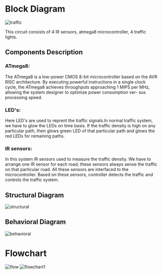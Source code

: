 # Block Diagram
![traffic](https://user-images.githubusercontent.com/47153476/157234890-8da64e71-f0a3-48b2-9089-54ad521b2016.PNG)


This circuit consists of 4 IR sensors, atmega8 microcontroller, 4 traffic lights.

## Components Description

### ATmega8:
The ATmega8 is a low-power CMOS 8-bit microcontroller based on the AVR RISC architecture. By executing powerful instructions in a single clock cycle, the ATmega8 achieves throughputs approaching 1 MIPS per MHz, allowing the system designer to optimize power consumption ver- sus processing speed.

### LED's:
Here LED's are used to reprent the traffic signals.In normal traffic system, we have to glow the LEDs on time basis. If the traffic density is high on any particular path, then glows green LED of that particular path and glows the red LEDs for remaining paths.


### IR sensors:
In this system IR sensors used to measure the traffic density. We have to arrange one IR sensor for each road; these sensors always sense the traffic on that particular road. All these sensors are interfaced to the microcontroller. Based on these sensors, controller detects the traffic and controls the traffic system.

## Structural Diagram
![structural](https://user-images.githubusercontent.com/47153476/157234909-8ac75052-ee4d-4ee1-b91a-920f1d396a79.PNG)

## Behavioral Diagram
![behavioral](https://user-images.githubusercontent.com/47153476/157234922-fd603c16-8cc7-4450-a3ef-1877a566a259.PNG)

# Flowchart
![flow](https://user-images.githubusercontent.com/47153476/157204899-272b0ed6-edbb-47d3-aecc-c6e5a547985c.PNG)
![flowchart1](https://user-images.githubusercontent.com/47153476/157247453-ace1e9f2-2355-4a3f-a0ea-b0e929b6a550.PNG)
